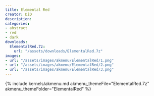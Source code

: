 ```yaml
---
title: Elemental Red
creator: DiD
description: 
categories:
- abstract
- red
- dark
downloads:
  ElementalRed.7z:
    url: "/assets/downloads/ElementalRed.7z"
images:
- url: "/assets/images/akmenu/ElementalRed/1.png"
- url: "/assets/images/akmenu/ElementalRed/2.png"
- url: "/assets/images/akmenu/ElementalRed/3.png"
---
```


{% include kernels/akmenu.md akmenu_themeFile="ElementalRed.7z" akmenu_themeFolder="ElementalRed" %}
